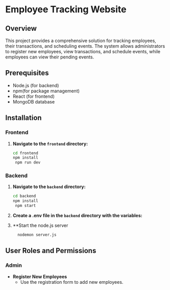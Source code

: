 # Employee Tracking Website

## Overview

This project provides a comprehensive solution for tracking employees, their transactions, and scheduling events. The system allows administrators to register new employees, view transactions, and schedule events, while employees can view their pending events.

## Prerequisites

- Node.js (for backend)
- npm(for package management)
- React (for frontend)
- MongoDB database

## Installation

### Frontend

1. **Navigate to the `frontend` directory:**
   ```bash
   cd frontend
   npm install
    npm run dev
   ```
### Backend

1. **Navigate to the `backend` directory:**
   ```bash
   cd backend
   npm install
    npm start
   ```
2. **Create a .env file in the `backend` directory with the  variables:**

3. **Start the node.js server

   ```bash
     nodemon server.js
   ```
## User Roles and Permissions

### Admin

- **Register New Employees**
  - Use the registration form to add new employees.


